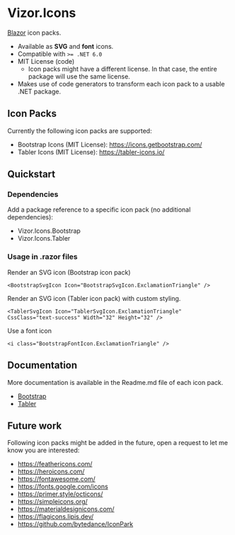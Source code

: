 # Vizor.Icons

[Blazor](https://dotnet.microsoft.com/en-us/apps/aspnet/web-apps/blazor) icon packs.

- Available as **SVG** and **font** icons.
- Compatible with `>= .NET 6.0`
- MIT License (code)
  - Icon packs might have a different license. In that case, the entire package will use the same license.
- Makes use of code generators to transform each icon pack to a usable .NET package.

## Icon Packs

Currently the following icon packs are supported:

- Bootstrap Icons (MIT License): https://icons.getbootstrap.com/
- Tabler Icons (MIT License): https://tabler-icons.io/

## Quickstart

### Dependencies

Add a package reference to a specific icon pack (no additional dependencies):
- Vizor.Icons.Bootstrap
- Vizor.Icons.Tabler

### Usage in .razor files

Render an SVG icon (Bootstrap icon pack)
```
<BootstrapSvgIcon Icon="BootstrapSvgIcon.ExclamationTriangle" />
```

Render an SVG icon (Tabler icon pack) with custom styling.
```
<TablerSvgIcon Icon="TablerSvgIcon.ExclamationTriangle" CssClass="text-success" Width="32" Height="32" />
```

Use a font icon
```
<i class="BootstrapFontIcon.ExclamationTriangle" />
```

## Documentation

More documentation is available in the Readme.md file of each icon pack.

- [Bootstrap](https://github.com/datahint-eu/vizor-icons/tree/main/src/Vizor.Icons.Bootstrap)
- [Tabler](https://github.com/datahint-eu/vizor-icons/tree/main/src/Vizor.Icons.Tabler)

## Future work

Following icon packs might be added in the future, open a request to let me know you are interested:
- https://feathericons.com/
- https://heroicons.com/
- https://fontawesome.com/
- https://fonts.google.com/icons
- https://primer.style/octicons/
- https://simpleicons.org/
- https://materialdesignicons.com/
- https://flagicons.lipis.dev/
- https://github.com/bytedance/IconPark